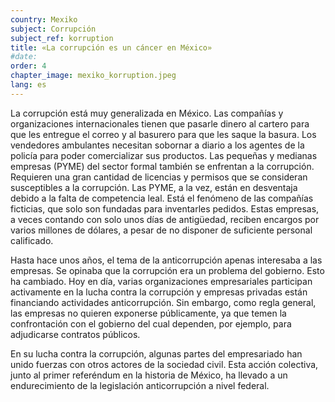 ```yaml
---
country: Mexiko
subject: Corrupción
subject_ref: korruption
title: «La corrupción es un cáncer en México»
#date:
order: 4
chapter_image: mexiko_korruption.jpeg
lang: es
---
```

<div class="content" markdown="1">
La corrupción está muy generalizada en México. Las compañías y organizaciones internacionales tienen que pasarle dinero al cartero para que les entregue el correo y al basurero para que les saque la basura. Los vendedores ambulantes necesitan sobornar a diario a los agentes de la policía para poder comercializar sus productos. Las pequeñas y medianas empresas (PYME) del sector formal también se enfrentan a la corrupción. Requieren una gran cantidad de licencias y permisos que se consideran susceptibles a la corrupción. Las PYME, a la vez, están en desventaja debido a la falta de competencia leal. Está el fenómeno de las compañías ficticias, que solo son fundadas para inventarles pedidos. Estas empresas, a veces contando con solo unos días de antigüedad, reciben encargos por varios millones de dólares, a pesar de no disponer de suficiente personal calificado.

Hasta hace unos años, el tema de la anticorrupción apenas interesaba a las empresas. Se opinaba que la corrupción era un problema del gobierno. Esto ha cambiado. Hoy en día, varias organizaciones empresariales participan activamente en la lucha contra la corrupción y empresas privadas están financiando actividades anticorrupción. Sin embargo, como regla general, las empresas no quieren exponerse públicamente, ya que temen la confrontación con el gobierno del cual dependen, por ejemplo, para adjudicarse contratos públicos.

En su lucha contra la corrupción, algunas partes del empresariado han unido fuerzas con otros actores de la sociedad civil. Esta acción colectiva, junto al primer referéndum en la historia de México, ha llevado a un endurecimiento de la legislación anticorrupción a nivel federal.
</div>
